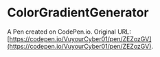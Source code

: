 # ColorGradientGenerator

A Pen created on CodePen.io. Original URL: [https://codepen.io/VuyourCyber01/pen/ZEZozGV](https://codepen.io/VuyourCyber01/pen/ZEZozGV).

